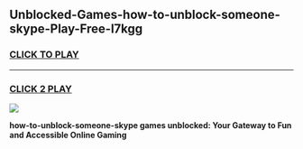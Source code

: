 
## Unblocked-Games-how-to-unblock-someone-skype-Play-Free-l7kgg
<h3>
<a href="https://premium76.site?title=how-to-unblock-someone-skype&ref=23A">CLICK TO PLAY</a></h3>
<hr>

<h3>
<a href="https://premium76.site?title=how-to-unblock-someone-skype&ref=23A">CLICK 2 PLAY</a>
  
</h3>

<a href="https://premium76.site?title=how-to-unblock-someone-skype&ref=23A"><img src="https://clearcache.store/games.png"></a>


**how-to-unblock-someone-skype games unblocked: Your Gateway to Fun and Accessible Online Gaming**
